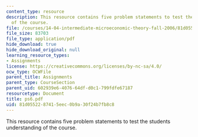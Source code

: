 ```yaml
---
content_type: resource
description: This resource contains five problem statements to test the students understanding
  of the course.
file: /courses/14-04-intermediate-microeconomic-theory-fall-2006/81d0552287415eec0b9a30f24b7fb8c8_ps6.pdf
file_size: 83703
file_type: application/pdf
hide_download: true
hide_download_original: null
learning_resource_types:
- Assignments
license: https://creativecommons.org/licenses/by-nc-sa/4.0/
ocw_type: OCWFile
parent_title: Assignments
parent_type: CourseSection
parent_uid: 602939e6-4076-64df-d0c1-799fdfe67187
resourcetype: Document
title: ps6.pdf
uid: 81d05522-8741-5eec-0b9a-30f24b7fb8c8
---
```

This resource contains five problem statements to test the students understanding of the course.
